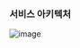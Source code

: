 ### 서비스 아키텍처
![image](https://github.com/user-attachments/assets/a92d44ca-f900-408b-b4b3-dee4acf58dad)
